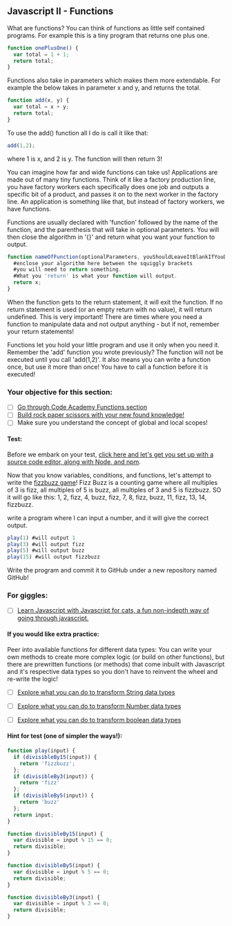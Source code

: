 ## Javascript II -  Functions

What are functions? You can think of functions as little self contained programs. For example this is a tiny program that returns one plus one.

```javascript
function onePlusOne() {
  var total = 1 + 1;
  return total;
}
```

Functions also take in parameters which makes them more extendable. For example the below takes in parameter x and y, and returns the total.

```javascript
function add(x, y) {
  var total = x + y;
  return total;
}
```

To use the add() function all I do is call it like that:

```javascript
add(1,2);
```
where 1 is x, and 2 is y. The function will then return 3!

You can imagine how far and wide functions can take us! Applications are made out of many tiny functions. Think of it like a factory production line, you have factory workers each specifically does one job and outputs a specific bit of a product, and passes it on to the next worker in the factory line. An application is something like that, but instead of factory workers, we have functions.

Functions are usually declared with 'function' followed by the name of the function, and the parenthesis that will take in optional parameters. You will then close the algorithm in '{}' and return what you want your function to output.


```javascript
function nameOfFunction(optionalParameters, youShouldLeaveItBlankIfYouDoNotHaveAny) {
  #enclose your algorithm here between the squiggly brackets
  #you will need to return something.
  #What you 'return' is what your function will output.
  return x;
}
```
When the function gets to the return statement, it will exit the function.  If no return statement is used (or an empty return with no value), it will return undefined. This is very important! There are times where you need a function to manipulate data and not output anything - but if not, remember your return statements!

Functions let you hold your little program and use it only when you need it. Remember the 'add' function you wrote previously? The function will not be executed until you call 'add(1,2)'. It also means you can write a function once, but use it more than once! You have to call a function before it is executed!


### Your objective for this section:
- [ ] [Go through Code Academy Functions section](https://www.codecademy.com/courses/javascript-beginner-en-6LzGd/0/1?curriculum_id=506324b3a7dffd00020bf661)
- [ ] [Build rock paper scissors with your new found knowledge!](https://www.codecademy.com/courses/javascript-beginner-en-Bthev-mskY8/0/1?curriculum_id=506324b3a7dffd00020bf661)
- [ ] Make sure you understand the concept of global and local scopes!

#### Test:
Before we embark on your test, [click here and let's get you set up with a source code editor, along with Node, and npm](source-code-editor.md).

Now that you know variables, conditions, and functions, let's attempt to write the [fizzbuzz game](https://en.wikipedia.org/wiki/Fizz_buzz)!
Fizz Buzz is a counting game where all multiples of 3 is fizz, all multiples of 5 is buzz, all multiples of 3 and 5 is fizzbuzz. SO it will go like this: 1, 2, fizz, 4, buzz, fizz, 7, 8, fizz, buzz, 11, fizz, 13, 14, fizzbuzz.

write a program where I can input a number, and it will give the correct output.

```javascript
play(1) #will output 1
play(3) #will output fizz
play(5) #will output buzz
play(15) #will output fizzbuzz
```

Write the program and commit it to GitHub under a new repository named GitHub!

### For giggles:
- [ ] [Learn Javascript with Javascript for cats, a fun non-indepth way of going through javascript.](http://jsforcats.com/)

#### If you would like extra practice:
Peer into available functions for different data types:
You can write your own methods to create more complex logic (or build on other functions), but there are prewritten functions (or methods) that come inbuilt with Javascript and it's respective data types so you don't have to reinvent the wheel and re-write the logic!
- [ ] [Explore what you can do to transform String data types](http://www.w3schools.com/js/js_string_methods.asp)
- [ ] [Explore what you can do to transform Number data types](http://www.w3schools.com/js/js_number_methods.asp)
- [ ] [Explore what you can do to transform boolean data types](http://www.w3schools.com/js/js_comparisons.asp)



#### Hint for test (one of simpler the ways!):  
```javascript
function play(input) {
  if (divisibleBy15(input)) {
    return 'fizzbuzz';
  };
  if (divisibleBy3(input)) {
    return 'fizz'
  };
  if (divisibleBy5(input)) {
    return 'buzz'
  };
  return input;
}

function divisibleBy15(input) {
  var divisible = input % 15 == 0;
  return divisible;
}

function divisibleBy5(input) {
  var divisible = input % 5 == 0;
  return divisible;
}

function divisibleBy3(input) {
  var divisible = input % 3 == 0;
  return divisible;
}

```
